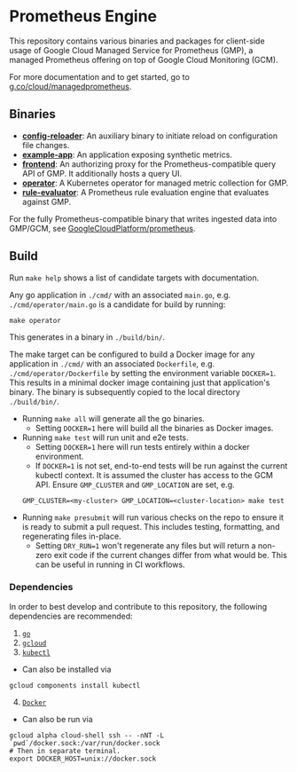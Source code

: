 # Prometheus Engine

This repository contains various binaries and packages for client-side usage
of Google Cloud Managed Service for Prometheus (GMP), a managed Prometheus offering on top
of Google Cloud Monitoring (GCM).

For more documentation and to get started, go to [g.co/cloud/managedprometheus](https://g.co/cloud/managedprometheus).

## Binaries

* **[config-reloader](cmd/config-reloader)**: An auxiliary binary to initiate reload on configuration file changes.
* **[example-app](cmd/example-app)**: An application exposing synthetic metrics.
* **[frontend](cmd/frontend)**: An authorizing proxy for the Prometheus-compatible query API of GMP. It additionally hosts a query UI.
* **[operator](cmd/operator)**: A Kubernetes operator for managed metric collection for GMP.
* **[rule-evaluator](cmd/rule-evaluator)**: A Prometheus rule evaluation engine that evaluates against GMP.

For the fully Prometheus-compatible binary that writes ingested data into GMP/GCM,
see [GoogleCloudPlatform/prometheus](https://github.com/GoogleCloudPlatform/prometheus).

## Build
Run `make help` shows a list of candidate targets with documentation.

Any go application in `./cmd/` with an associated `main.go`, e.g. `./cmd/operator/main.go`
is a candidate for build by running:
```
make operator
```
This generates in a binary in `./build/bin/`.

The make target can be configured to build a Docker image for any application in `./cmd/`
with an associated `Dockerfile`, e.g. `./cmd/operator/Dockerfile` by setting the
environment variable `DOCKER=1`. This results in a minimal docker image
containing just that application's binary. The binary is subsequently copied to the
local directory `./build/bin/`.

- Running `make all` will generate all the go binaries.
  - Setting `DOCKER=1` here will build all the binaries as Docker images.
- Running `make test` will run unit and e2e tests.
  - Setting `DOCKER=1` here will run tests entirely within a docker environment.
  - If `DOCKER=1` is not set, end-to-end tests will be run against the current
  kubectl context. It is assumed the cluster has access to the GCM API.
  Ensure `GMP_CLUSTER` and `GMP_LOCATION` are set, e.g.
  ```
  GMP_CLUSTER=<my-cluster> GMP_LOCATION=<cluster-location> make test
  ```
- Running `make presubmit` will run various checks on the repo to ensure it is
ready to submit a pull request. This includes testing, formatting,
and regenerating files in-place.
  - Setting `DRY_RUN=1` won't regenerate any files but will return a
  non-zero exit code if the current changes differ from what would be. This
  can be useful in running in CI workflows.

### Dependencies
In order to best develop and contribute to this repository, the following dependencies are
recommended:
1. [`go`](https://golang.org/doc/install)
2. [`gcloud`](https://cloud.google.com/sdk/docs/install)
3. [`kubectl`](https://kubernetes.io/docs/tasks/tools/)
  - Can also be installed via
  ```
  gcloud components install kubectl
  ```
4. [`Docker`](https://docs.docker.com/get-docker/)
  - Can also be run via
  ```
  gcloud alpha cloud-shell ssh -- -nNT -L `pwd`/docker.sock:/var/run/docker.sock
  # Then in separate terminal.
  export DOCKER_HOST=unix://docker.sock
  ```
